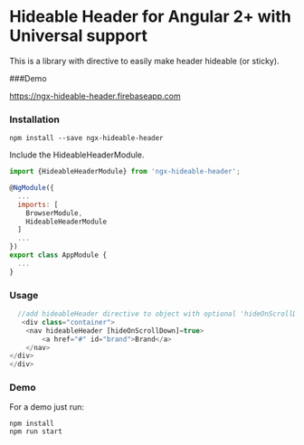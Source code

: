 # Hideable Header for Angular 2+ with Universal support

This is a library with directive to easily make header hideable (or sticky).


###Demo
 
 https://ngx-hideable-header.firebaseapp.com

### Installation

```
npm install --save ngx-hideable-header
```

Include the HideableHeaderModule.
```js
import {HideableHeaderModule} from 'ngx-hideable-header';

@NgModule({
  ...
  imports: [
    BrowserModule,
    HideableHeaderModule
  ]
  ...
})
export class AppModule {
  ...
}
```

### Usage

```js
  //add hideableHeader directive to object with optional 'hideOnScrollDown' parameter">
   <div class="container">
    <nav hideableHeader [hideOnScrollDown]=true>
        <a href="#" id="brand">Brand</a>
    </nav>
</div>
</div>

```

### Demo

For a demo just run:
```
npm install
npm run start
```

